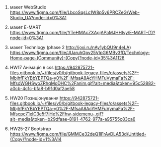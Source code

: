 1. макет WebStudio https://www.figma.com/file/LbcoSqsLc1W8p5v6PRCZeG/Web-Studio_UA?node-id=0%3A1
2. макет E-MART https://www.figma.com/file/YTeHMAcZXAgjAPaMJHHIvy/E-MART-(1)?node-id=0%3A1
3. макет Technlogy (phase 2 http://joxi.ru/nAy1ybQU9n4eLA) https://www.figma.com/file/JUaruhGpv25VIpG6MBv3fD/Technlogy-Home-page-(Community)-(Copy)?node-id=35%3A1128
4. HW17 Анімація в css
   https://942875721-files.gitbook.io/~/files/v0/b/gitbook-legacy-files/o/assets%2F-MbjhfFkYBbYEPTQa-y0%2F-MfsaA8AcYHMFuVymaFa%2F-MfsdWGHSwoZRhqMoDHC%2Fanim.gif?alt=media&token=95c52882-a0cb-4c1c-bfa8-b91d0af2ae58

5. HW20 Позиціонування
   https://942875721-files.gitbook.io/~/files/v0/b/gitbook-legacy-files/o/assets%2F-MbjhfFkYBbYEPTQa-y0%2F-MfsaA8AcYHMFuVymaFa%2F-Mfscpc71elC3e5f7iHe%2Fhw-sidemenu-.gif?alt=media&token=b29dfaae-8191-4762-977a-a95755c83ca6

6. HW25-27 Bootstrap
   https://www.figma.com/file/GMMCe32deQ1lFrAvDLA53d/Untitled-(Copy)?node-id=1%3A14

